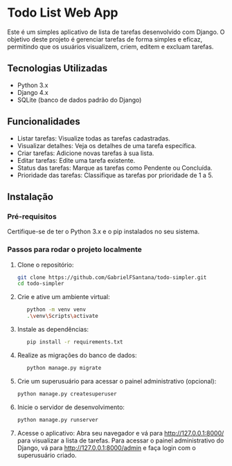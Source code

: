 # Todo List Web App
Este é um simples aplicativo de lista de tarefas desenvolvido com Django. O objetivo deste projeto é gerenciar tarefas de forma simples e eficaz, permitindo que os usuários visualizem, criem, editem e excluam tarefas.

## Tecnologias Utilizadas
- Python 3.x
- Django 4.x
- SQLite (banco de dados padrão do Django)

## Funcionalidades
- Listar tarefas: Visualize todas as tarefas cadastradas.
- Visualizar detalhes: Veja os detalhes de uma tarefa específica.
- Criar tarefas: Adicione novas tarefas à sua lista.
- Editar tarefas: Edite uma tarefa existente.
- Status das tarefas: Marque as tarefas como Pendente ou Concluída.
- Prioridade das tarefas: Classifique as tarefas por prioridade de 1 a 5.

## Instalação

### Pré-requisitos
Certifique-se de ter o Python 3.x e o pip instalados no seu sistema.

### Passos para rodar o projeto localmente
1. Clone o repositório:
   ```bash
   git clone https://github.com/GabrielFSantana/todo-simpler.git
   cd todo-simpler
2. Crie e ative um ambiente virtual:
   ```bash
      python -m venv venv
      .\venv\Scripts\activate
3. Instale as dependências:
   ```bash
      pip install -r requirements.txt
4. Realize as migrações do banco de dados:
   ```bash
      python manage.py migrate
5. Crie um superusuário para acessar o painel administrativo (opcional):
   ```bash
   python manage.py createsuperuser
6. Inicie o servidor de desenvolvimento:
   ```bash
   python manage.py runserver
7. Acesse o aplicativo:
Abra seu navegador e vá para http://127.0.0.1:8000/ para visualizar a lista de tarefas.
Para acessar o painel administrativo do Django, vá para http://127.0.0.1:8000/admin e faça login com o superusuário criado.

